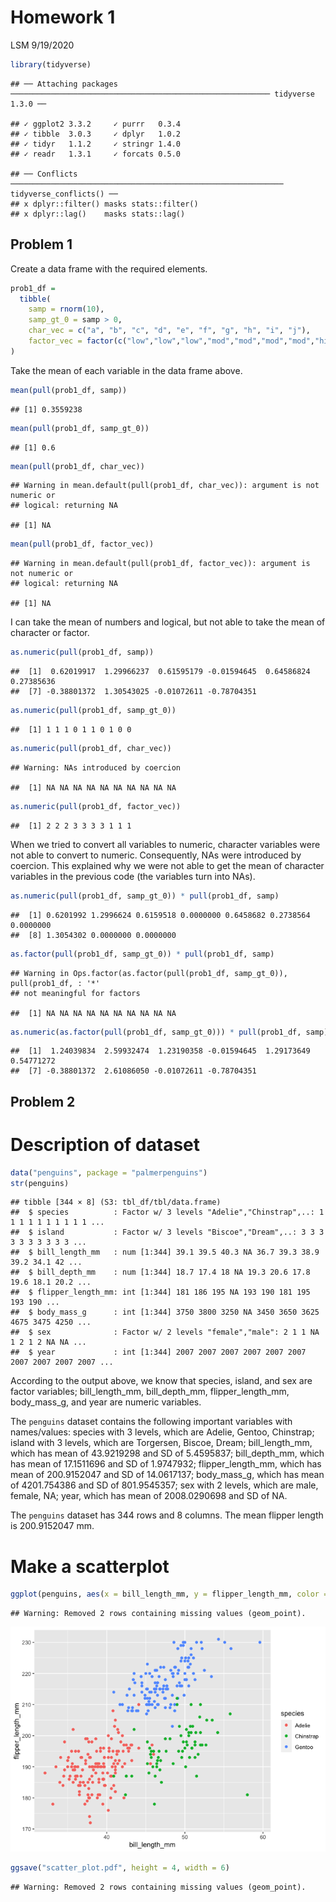 Homework 1
================
LSM
9/19/2020

``` r
library(tidyverse)
```

    ## ── Attaching packages ────────────────────────────────────────────────────────── tidyverse 1.3.0 ──

    ## ✓ ggplot2 3.3.2     ✓ purrr   0.3.4
    ## ✓ tibble  3.0.3     ✓ dplyr   1.0.2
    ## ✓ tidyr   1.1.2     ✓ stringr 1.4.0
    ## ✓ readr   1.3.1     ✓ forcats 0.5.0

    ## ── Conflicts ───────────────────────────────────────────────────────────── tidyverse_conflicts() ──
    ## x dplyr::filter() masks stats::filter()
    ## x dplyr::lag()    masks stats::lag()

## Problem 1

Create a data frame with the required elements.

``` r
prob1_df = 
  tibble(
    samp = rnorm(10),
    samp_gt_0 = samp > 0,
    char_vec = c("a", "b", "c", "d", "e", "f", "g", "h", "i", "j"),
    factor_vec = factor(c("low","low","low","mod","mod","mod","mod","high","high","high"))
)
```

Take the mean of each variable in the data frame above.

``` r
mean(pull(prob1_df, samp))
```

    ## [1] 0.3559238

``` r
mean(pull(prob1_df, samp_gt_0))
```

    ## [1] 0.6

``` r
mean(pull(prob1_df, char_vec))
```

    ## Warning in mean.default(pull(prob1_df, char_vec)): argument is not numeric or
    ## logical: returning NA

    ## [1] NA

``` r
mean(pull(prob1_df, factor_vec))
```

    ## Warning in mean.default(pull(prob1_df, factor_vec)): argument is not numeric or
    ## logical: returning NA

    ## [1] NA

I can take the mean of numbers and logical, but not able to take the
mean of character or factor.

``` r
as.numeric(pull(prob1_df, samp))
```

    ##  [1]  0.62019917  1.29966237  0.61595179 -0.01594645  0.64586824  0.27385636
    ##  [7] -0.38801372  1.30543025 -0.01072611 -0.78704351

``` r
as.numeric(pull(prob1_df, samp_gt_0))
```

    ##  [1] 1 1 1 0 1 1 0 1 0 0

``` r
as.numeric(pull(prob1_df, char_vec))
```

    ## Warning: NAs introduced by coercion

    ##  [1] NA NA NA NA NA NA NA NA NA NA

``` r
as.numeric(pull(prob1_df, factor_vec))
```

    ##  [1] 2 2 2 3 3 3 3 1 1 1

When we tried to convert all variables to numeric, character variables
were not able to convert to numeric. Consequently, NAs were introduced
by coercion. This explained why we were not able to get the mean of
character variables in the previous code (the variables turn into NAs).

``` r
as.numeric(pull(prob1_df, samp_gt_0)) * pull(prob1_df, samp)
```

    ##  [1] 0.6201992 1.2996624 0.6159518 0.0000000 0.6458682 0.2738564 0.0000000
    ##  [8] 1.3054302 0.0000000 0.0000000

``` r
as.factor(pull(prob1_df, samp_gt_0)) * pull(prob1_df, samp)
```

    ## Warning in Ops.factor(as.factor(pull(prob1_df, samp_gt_0)), pull(prob1_df, : '*'
    ## not meaningful for factors

    ##  [1] NA NA NA NA NA NA NA NA NA NA

``` r
as.numeric(as.factor(pull(prob1_df, samp_gt_0))) * pull(prob1_df, samp)
```

    ##  [1]  1.24039834  2.59932474  1.23190358 -0.01594645  1.29173649  0.54771272
    ##  [7] -0.38801372  2.61086050 -0.01072611 -0.78704351

## Problem 2

# Description of dataset

``` r
data("penguins", package = "palmerpenguins")
str(penguins)
```

    ## tibble [344 × 8] (S3: tbl_df/tbl/data.frame)
    ##  $ species          : Factor w/ 3 levels "Adelie","Chinstrap",..: 1 1 1 1 1 1 1 1 1 1 ...
    ##  $ island           : Factor w/ 3 levels "Biscoe","Dream",..: 3 3 3 3 3 3 3 3 3 3 ...
    ##  $ bill_length_mm   : num [1:344] 39.1 39.5 40.3 NA 36.7 39.3 38.9 39.2 34.1 42 ...
    ##  $ bill_depth_mm    : num [1:344] 18.7 17.4 18 NA 19.3 20.6 17.8 19.6 18.1 20.2 ...
    ##  $ flipper_length_mm: int [1:344] 181 186 195 NA 193 190 181 195 193 190 ...
    ##  $ body_mass_g      : int [1:344] 3750 3800 3250 NA 3450 3650 3625 4675 3475 4250 ...
    ##  $ sex              : Factor w/ 2 levels "female","male": 2 1 1 NA 1 2 1 2 NA NA ...
    ##  $ year             : int [1:344] 2007 2007 2007 2007 2007 2007 2007 2007 2007 2007 ...

According to the output above, we know that species, island, and sex are
factor variables; bill\_length\_mm, bill\_depth\_mm,
flipper\_length\_mm, body\_mass\_g, and year are numeric variables.

The `penguins` dataset contains the following important variables with
names/values: species with 3 levels, which are Adelie, Gentoo,
Chinstrap; island with 3 levels, which are Torgersen, Biscoe, Dream;
bill\_length\_mm, which has mean of 43.9219298 and SD of 5.4595837;
bill\_depth\_mm, which has mean of 17.1511696 and SD of 1.9747932;
flipper\_length\_mm, which has mean of 200.9152047 and SD of 14.0617137;
body\_mass\_g, which has mean of 4201.754386 and SD of 801.9545357; sex
with 2 levels, which are male, female, NA; year, which has mean of
2008.0290698 and SD of NA.

The `penguins` dataset has 344 rows and 8 columns. The mean flipper
length is 200.9152047 mm.

# Make a scatterplot

``` r
ggplot(penguins, aes(x = bill_length_mm, y = flipper_length_mm, color = species)) + geom_point()
```

    ## Warning: Removed 2 rows containing missing values (geom_point).

![](p8105_hw1_sl4658_files/figure-gfm/unnamed-chunk-4-1.png)<!-- -->

``` r
ggsave("scatter_plot.pdf", height = 4, width = 6)
```

    ## Warning: Removed 2 rows containing missing values (geom_point).
